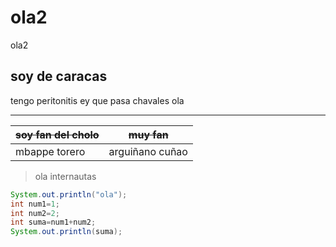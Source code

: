 # ola2
ola2
## soy de caracas   

tengo peritonitis
ey que pasa chavales ola 
***
|~~soy fan del cholo~~|~~muy fan~~|
|------------|------------|
|mbappe torero|arguiñano cuñao|


>ola internautas


```java
System.out.println("ola");
int num1=1;
int num2=2;
int suma=num1+num2;
System.out.println(suma);
